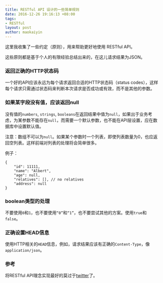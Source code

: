 ```yaml
---
title: RESTful API 设计的一些简单规则
date: 2016-12-26 19:16:13 +08:00
tags:
- RESTful
layout: post
author: maokaiyin
---
```


这里我收集了一些约定（原则），用来帮助更好地使用 RESTful API。

这些原则都是基于个人的有限经验总结出来的，在这儿请求结果为JSON。

### 返回正确的HTTP状态码

一个好的API应该永远为每个请求返回合适的HTTP状态码（status codes），这样每个请求只需通过状态码来判断本次请求是否成功或有效，而不是其他的参数。

### 如果某字段没有值，应该返回null

没有值的`numbers`, `strings`, `booleans`在返回结果中值为`null`，如果出于业务考虑，为某参数不能存在`null`，而需要一个默认参数，也不能在API层设置，应在数据库中设置默认值。

注意：数组不可以为`null`。如果某个参数时一个列表，即使列表数量为0，也应返回空列表。这样前端对列表的处理将会简单很多。

例子：

```
{
    "id": 11111,
    "name": "Albert",
    "age": null,
    "relatives": [], // no relatives
    "address": null
}
```

###  boolean类型的处理

不要使用`0`和`1`，也不要使用`“0”`和`“1”`，也不要尝试其他的方案。使用`true`和`false`。

### 正确设置HEAD信息

使用HTTP相关的`HEAD`信息，例如，请求结果应该有正确的`Content-Type`，像`application/json`。

### 参考 

将RESTful API理念实现最好的莫过于[twitter](https://dev.twitter.com/rest/public)了。




